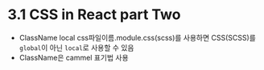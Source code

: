 # 3.1 CSS in React part Two
- ClassName local
  css파일이름.module.css(scss)를 사용하면 CSS(SCSS)를 `global`이 아닌 `local`로 사용할 수 있음
- ClassName은 cammel 표기법 사용
